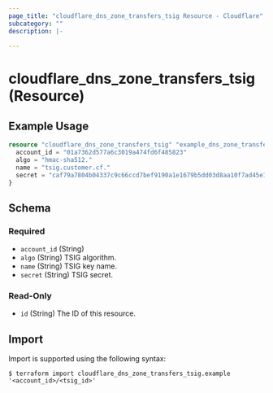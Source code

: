 ```yaml
---
page_title: "cloudflare_dns_zone_transfers_tsig Resource - Cloudflare"
subcategory: ""
description: |-
  
---
```


# cloudflare_dns_zone_transfers_tsig (Resource)



## Example Usage

```terraform
resource "cloudflare_dns_zone_transfers_tsig" "example_dns_zone_transfers_tsig" {
  account_id = "01a7362d577a6c3019a474fd6f485823"
  algo = "hmac-sha512."
  name = "tsig.customer.cf."
  secret = "caf79a7804b04337c9c66ccd7bef9190a1e1679b5dd03d8aa10f7ad45e1a9dab92b417896c15d4d007c7c14194538d2a5d0feffdecc5a7f0e1c570cfa700837c"
}
```

<!-- schema generated by tfplugindocs -->
## Schema

### Required

- `account_id` (String)
- `algo` (String) TSIG algorithm.
- `name` (String) TSIG key name.
- `secret` (String) TSIG secret.

### Read-Only

- `id` (String) The ID of this resource.

## Import

Import is supported using the following syntax:

```shell
$ terraform import cloudflare_dns_zone_transfers_tsig.example '<account_id>/<tsig_id>'
```
